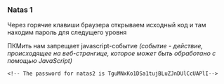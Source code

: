 ### Natas 1

Через горячие клавиши браузера открываем исходный код и там находим пароль для следущего уровня

ПКМить нам запрещает javascript-событие _(событие - действие, происходящее на веб-странгице, которое может быть обработано с помощью JavaScript)_

```
<!-- The password for natas2 is TguMNxKo1DSa1tujBLuZJnDUlCcUAPlI-->
```